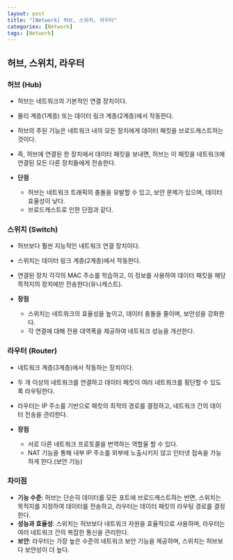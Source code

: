 ```yaml
---
layout: post
title: "[Network] 허브, 스위치, 라우터"
categories: [Network]
tags: [Network]
---
```


## 허브, 스위치, 라우터

### **허브 (Hub)**

- 허브는 네트워크의 기본적인 연결 장치이다.
- 물리 계층(1계층) 또는 데이터 링크 계층(2계층)에서 작동한다.
- 허브의 주된 기능은 네트워크 내의 모든 장치에게 데이터 패킷을 브로드캐스트하는 것이다.
- 즉, 허브에 연결된 한 장치에서 데이터 패킷을 보내면, 허브는 이 패킷을 네트워크에 연결된 모든 다른 장치들에게 전송한다.

- **단점**
  - 허브는 네트워크 트래픽의 충돌을 유발할 수 있고, 보안 문제가 있으며, 데이터 효율성이 낮다.
  - 브로드캐스트로 인한 단점과 같다.

### **스위치 (Switch)**

- 허브보다 훨씬 지능적인 네트워크 연결 장치이다.
- 스위치는 데이터 링크 계층(2계층)에서 작동한다.
- 연결된 장치 각각의 MAC 주소를 학습하고, 이 정보를 사용하여 데이터 패킷을 해당 목적지의 장치에만 전송한다(유니캐스트).

- **장점**
  - 스위치는 네트워크의 효율성을 높이고, 데이터 충돌을 줄이며, 보안성을 강화한다.
  - 각 연결에 대해 전용 대역폭을 제공하여 네트워크 성능을 개선한다.

### **라우터 (Router)**

- 네트워크 계층(3계층)에서 작동하는 장치이다.
- 두 개 이상의 네트워크를 연결하고 데이터 패킷이 여러 네트워크를 횡단할 수 있도록 라우팅한다.
- 라우터는 IP 주소를 기반으로 패킷의 최적의 경로를 결정하고, 네트워크 간의 데이터 전송을 관리한다.

- **장점**
  - 서로 다른 네트워크 프로토콜을 번역하는 역할울 할 수 있다.
  - NAT 기능을 통해 내부 IP 주소를 외부에 노출시키지 않고 인터넷 접속을 가능하게 한다.(보안 기능)

### **차이점**

- **기능 수준**: 허브는 단순히 데이터를 모든 포트에 브로드캐스트하는 반면, 스위치는 목적지를 지정하여 데이터를 전송하고, 라우터는 데이터 패킷의 라우팅 경로를 결정한다.
- **성능과 효율성**: 스위치는 허브보다 네트워크 자원을 효율적으로 사용하며, 라우터는 여러 네트워크 간의 복잡한 통신을 관리한다.
- **보안**: 라우터는 가장 높은 수준의 네트워크 보안 기능을 제공하며, 스위치는 허브보다 보안성이 더 높다.
